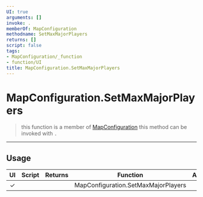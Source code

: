 ```yaml
---
UI: true
arguments: []
invoke: .
memberOf: MapConfiguration
methodname: SetMaxMajorPlayers
returns: []
script: false
tags:
- MapConfiguration/_function
- function/UI
title: MapConfiguration.SetMaxMajorPlayers
---
```

# MapConfiguration.SetMaxMajorPlayers
> this function is a member of [MapConfiguration](civ-6/lua/MapConfiguration.md)
> this method can be invoked with `.`
-----
## Usage
|  UI | Script | Returns | Function | Arguments |
|:---:|:------:|-------:|:--------:|:---------|
|✓| ||MapConfiguration.SetMaxMajorPlayers||
